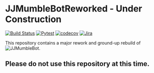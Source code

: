 # JJMumbleBotReworked - Under Construction

[![Build Status](https://build.jasonjero.me/api/badges/DuckBoss/JJMumbleBotReworked/status.svg?ref=refs/heads/main)](https://build.jasonjero.me/DuckBoss/JJMumbleBotReworked)
[![Pytest](https://github.com/DuckBoss/JJMumbleBotReworked/actions/workflows/pytest_main.yaml/badge.svg)](https://github.com/DuckBoss/JJMumbleBotReworked/actions/workflows/pytest_main.yaml)
[![codecov](https://codecov.io/gh/DuckBoss/JJMumbleBotReworked/branch/main/graph/badge.svg?token=IPH6Y4PSEW)](https://codecov.io/gh/DuckBoss/JJMumbleBotReworked)
[![Jira](https://badgen.net/badge/icon/Jira%20Board?icon=jira&label)](https://jira.external-share.com/issue/46040/jjmb)

This repository contains a major rework and ground-up rebuild of ![JJMumbleBot](https://github.com/DuckBoss/JJMumbleBot).



## Please do not use this repository at this time.
